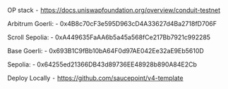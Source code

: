 OP stack ⁃ https://docs.uniswapfoundation.org/overview/conduit-testnet

Arbitrum Goerli: - 0x4B8c70cF3e595D963cD4A33627d4Ba2718fD706F

Scroll Sepolia: - 0xA449635FaAA6b5a45a568fCe217Bb7921c992285

Base Goerli: - 0x693B1C9fBb10bA64F0d97AE042Ee32aE9Eb5610D

Sepolia: - 0x64255ed21366DB43d89736EE48928b890A84E2Cb

Deploy Locally ⁃ https://github.com/saucepoint/v4-template
